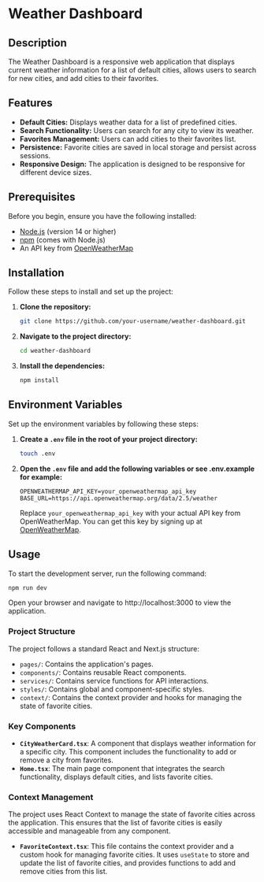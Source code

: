 # Weather Dashboard

## Description

The Weather Dashboard is a responsive web application that displays current weather information for a list of default cities, allows users to search for new cities, and add cities to their favorites.

## Features

- **Default Cities:** Displays weather data for a list of predefined cities.
- **Search Functionality:** Users can search for any city to view its weather.
- **Favorites Management:** Users can add cities to their favorites list.
- **Persistence:** Favorite cities are saved in local storage and persist across sessions.
- **Responsive Design:** The application is designed to be responsive for different device sizes.

## Prerequisites

Before you begin, ensure you have the following installed:

- [Node.js](https://nodejs.org/en/download/) (version 14 or higher)
- [npm](https://www.npmjs.com/get-npm) (comes with Node.js)
- An API key from [OpenWeatherMap](https://openweathermap.org/)

## Installation

Follow these steps to install and set up the project:

1. **Clone the repository:**

   ```bash
   git clone https://github.com/your-username/weather-dashboard.git
   ```

2. **Navigate to the project directory:**

   ```bash
   cd weather-dashboard
   ```

3. **Install the dependencies:**

   ```bash
   npm install
   ```

## Environment Variables

Set up the environment variables by following these steps:

1. **Create a `.env` file in the root of your project directory:**

   ```bash
   touch .env
   ```

2. **Open the `.env` file and add the following variables or see .env.example for example:**

   ```env
   OPENWEATHERMAP_API_KEY=your_openweathermap_api_key
   BASE_URL=https://api.openweathermap.org/data/2.5/weather
   ```

   Replace `your_openweathermap_api_key` with your actual API key from OpenWeatherMap. You can get this key by signing up at [OpenWeatherMap](https://openweathermap.org/).

## Usage

To start the development server, run the following command:

```bash
npm run dev
```

Open your browser and navigate to http://localhost:3000 to view the application.

### Project Structure

The project follows a standard React and Next.js structure:

- `pages/`: Contains the application's pages.
- `components/`: Contains reusable React components.
- `services/`: Contains service functions for API interactions.
- `styles/`: Contains global and component-specific styles.
- `context/`: Contains the context provider and hooks for managing the state of favorite cities.

### Key Components

- **`CityWeatherCard.tsx`**: A component that displays weather information for a specific city. This component includes the functionality to add or remove a city from favorites.
- **`Home.tsx`**: The main page component that integrates the search functionality, displays default cities, and lists favorite cities.

### Context Management

The project uses React Context to manage the state of favorite cities across the application. This ensures that the list of favorite cities is easily accessible and manageable from any component.

- **`FavoriteContext.tsx`**: This file contains the context provider and a custom hook for managing favorite cities. It uses `useState` to store and update the list of favorite cities, and provides functions to add and remove cities from this list.
